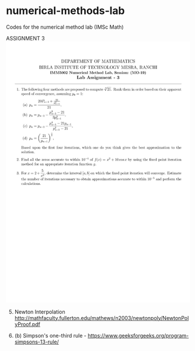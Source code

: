 # numerical-methods-lab
Codes for the numerical method lab (IMSc Math)

ASSIGNMENT 3 
<img src="/Assignments/A3.jpg" alt="Assignment 3"/>

5. Newton Interpolation
http://mathfaculty.fullerton.edu/mathews/n2003/newtonpoly/NewtonPolyProof.pdf

7. (b) Simpson's one-third rule -
       https://www.geeksforgeeks.org/program-simpsons-13-rule/
